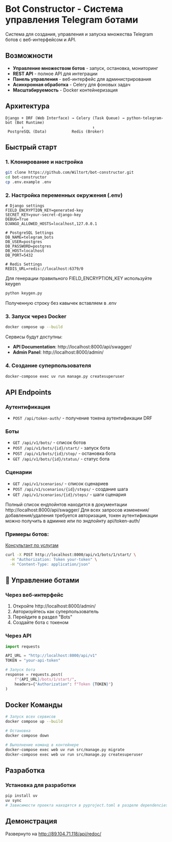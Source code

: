 # Bot Constructor - Система управления Telegram ботами

Система для создания, управления и запуска множества Telegram ботов с веб-интерфейсом и API.

## Возможности

- **Управление множеством ботов** - запуск, остановка, мониторинг
- **REST API** - полное API для интеграции
- **Панель управления** - веб-интерфейс для администрирования
- **Асинхронная обработка** - Celery для фоновых задач
- **Масштабируемость** - Docker контейнеризация

## Архитектура

```
Django + DRF (Web Interface) → Celery (Task Queue) → python-telegram-bot (Bot Runtime)
       ↓                              ↓
 PostgreSQL (Data)           Redis (Broker)
```

## Быстрый старт

### 1. Клонирование и настройка

```bash
git clone https://github.com/Wiltort/bot-constructor.git
cd bot-constructor
cp .env.example .env
```

### 2. Настройка переменных окружения (.env)

```env
# Django settings
FIELD_ENCRYPTION_KEY=generated-key
SECRET_KEY=your-secret-django-key
DEBUG=True
DJANGO_ALLOWED_HOSTS=localhost,127.0.0.1

# PostgreSQL Settings
DB_NAME=telegram_bots
DB_USER=postgres
DB_PASSWORD=postgres
DB_HOST=localhost
DB_PORT=5432

# Redis Settings
REDIS_URL=redis://localhost:6379/0
```
Для генерации правильного FIELD_ENCRYPTION_KEY используйте keygen
```bash
python keygen.py
```
Полученную строку без кавычек вставляем в .env
### 3. Запуск через Docker

```bash
docker compose up --build
```

Сервисы будут доступны:
- **API Documentation**: http://localhost:8000/api/swagger/
- **Admin Panel**: http://localhost:8000/admin/

### 4. Создание суперпользователя

```bash
docker-compose exec uv run manage.py createsuperuser
```

## API Endpoints

### Аутентификация
- `POST /api/token-auth/` - получение токена аутентификации DRF

### Боты
- `GET /api/v1/bots/` - список ботов
- `POST /api/v1/bots/{id}/start/` - запуск бота
- `POST /api/v1/bots/{id}/stop/` - остановка бота
- `GET /api/v1/bots/{id}/status/` - статус бота

### Сценарии
- `GET /api/v1/scenarios/` - список сценариев
- `POST /api/v1/scenarios/{id}/steps/` - создание шага
- `GET /api/v1/scenarios/{id}/steps/` - шаги сценария

Полный список ендпойнтов находится в документации http://localhost:8000/api/swagger/
Для всех запросов изменения/добавления/удаления требуется авторизация, токен аутентификации
 можно получить в админке или по эндпойнту api/token-auth/ 

### Примеры ботов:
[Консультант по услугам](./examples/consultant.md)

```bash
curl -X POST http://localhost:8000/api/v1/bots/1/start/ \
  -H "Authorization: Token your-token" \
  -H "Content-Type: application/json"
```

## 🔧 Управление ботами

### Через веб-интерфейс
1. Откройте http://localhost:8000/admin/
2. Авторизуйтесь как суперпользователь
3. Перейдите в раздел "Bots"
4. Создайте бота с токеном

### Через API
```python
import requests

API_URL = "http://localhost:8000/api/v1"
TOKEN = "your-api-token"

# Запуск бота
response = requests.post(
    f"{API_URL}/bots/1/start/",
    headers={"Authorization": f"Token {TOKEN}"}
)
```

## Docker Команды

```bash
# Запуск всех сервисов
docker compose up --build

# Остановка
docker compose down

# Выполнение команд в контейнере
docker-compose exec web uv run src/manage.py migrate
docker-compose exec web uv run src/manage.py createsuperuser
```

## Разработка

### Установка для разработки
```bash
pip install uv
uv sync
# Зависимости проекта находятся в pyproject.toml в разделе dependencies
```
## Демонстрация
Развернуто на http://89.104.71.118/api/redoc/ 

